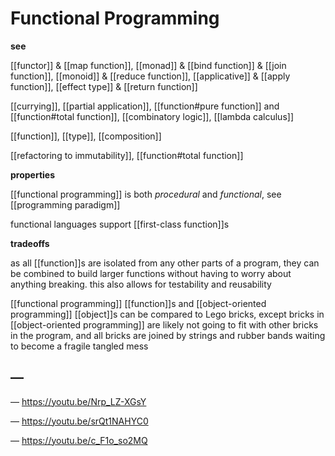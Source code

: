 # Functional Programming

**see**

[[functor]] & [[map function]], [[monad]] & [[bind function]] & [[join function]], [[monoid]] & [[reduce function]], [[applicative]] & [[apply function]], [[effect type]] & [[return function]]

[[currying]], [[partial application]], [[function#pure function]] and [[function#total function]], [[combinatory logic]], [[lambda calculus]]

[[function]], [[type]], [[composition]]

[[refactoring to immutability]], [[function#total function]]

**properties**

[[functional programming]] is both _procedural_ and _functional_, see [[programming paradigm]]

functional languages support [[first-class function]]s

**tradeoffs**

as all [[function]]s are isolated from any other parts of a program, they can be combined to build larger functions without having to worry about anything breaking. this also allows for testability and reusability

[[functional programming]] [[function]]s and [[object-oriented programming]] [[object]]s can be compared to Lego bricks, except bricks in [[object-oriented programming]] are likely not going to fit with other bricks in the program, and all bricks are joined by strings and rubber bands waiting to become a fragile tangled mess

## &mdash;

&mdash; <https://youtu.be/Nrp_LZ-XGsY>

&mdash; <https://youtu.be/srQt1NAHYC0>

&mdash; <https://youtu.be/c_F1o_so2MQ>
